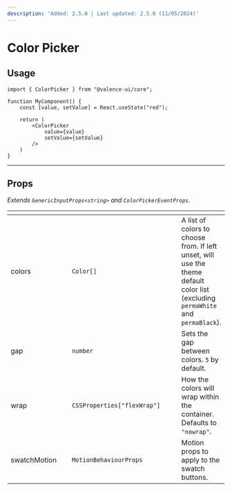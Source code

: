 ```yaml
---
description: 'Added: 2.5.0 | Last updated: 2.5.0 (11/05/2024)'
---
```


# Color Picker

## Usage

```tsx
import { ColorPicker } from "@valence-ui/core";

function MyComponent() { 
    const [value, setValue] = React.useState("red");

    return ( 
        <ColorPicker
            value={value}
            setValue={setValue}
        />
    )
}
```

***

## Props

_Extends `GenericInputProps<string>` and `ColorPickerEventProps`._

<table data-full-width="true"><thead><tr><th width="162"></th><th width="299"></th><th></th></tr></thead><tbody><tr><td>colors</td><td><code>Color[]</code></td><td>A list of colors to choose from. If left unset, will use the theme default color list (excluding <code>permaWhite</code> and <code>permaBlack</code>).</td></tr><tr><td>gap</td><td><code>number</code></td><td>Sets the gap between colors. <code>5</code> by default.</td></tr><tr><td>wrap</td><td><code>CSSProperties["flexWrap"]</code></td><td>How the colors will wrap within the container. Defaults to <code>"nowrap"</code>.</td></tr><tr><td>swatchMotion</td><td><code>MotionBehaviourProps</code></td><td>Motion props to apply to the swatch buttons.</td></tr></tbody></table>

